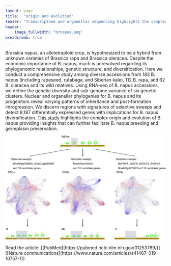 ```yaml
---
layout: page
title:  "Origin and evolution"
teaser: "Transcriptome and organellar sequencing highlights the complex origin and diversification of allotetraploid Brassica napus"
header:
    image_fullwidth: "brnapus.png"
breadcrumb: true
---
```


Brassica napus, an allotetraploid crop, is hypothesized to be a hybrid from unknown varieties of Brassica rapa and Brassica oleracea. Despite the economic importance of B. napus, much is unresolved regarding its phylogenomic relationships, genetic structure, and diversification. Here we conduct a comprehensive study among diverse accessions from 183 B. napus (including rapeseed, rutabaga, and Siberian kale), 112 B. rapa, and 62 B. oleracea and its wild relatives. Using RNA-seq of B. napus accessions, we define the genetic diversity and sub-genome variance of six genetic clusters. Nuclear and organellar phylogenies for B. napus and its progenitors reveal varying patterns of inheritance and post-formation introgression. We discern regions with signatures of selective sweeps and detect 8,187 differentially expressed genes with implications for B. napus diversification. [This study](https://pubmed.ncbi.nlm.nih.gov/31253789/) highlights the complex origin and evolution of B. napus providing insights that can further facilitate B. napus breeding and germplasm preservation.


<div class="row">
    <div class="small-12 columns">
        <img src="./../assets/img/research/anhong-nature2019.png">
    </div>
</div>

<br>
Read the article: [[PubMed](https://pubmed.ncbi.nlm.nih.gov/31253789/)] [[Nature communications](https://www.nature.com/articles/s41467-019-10757-1)]